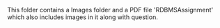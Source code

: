 This folder contains a Images folder and 
a PDF file 'RDBMSAssignment' which also includes images in it along with question.